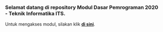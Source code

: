 ### Selamat datang di repository Modul Dasar Pemrograman 2020 - Teknik Informatika ITS.

Untuk mengakses modul, silakan klik **[di sini](https://github.com/Algoritma-dan-Pemrograman-ITS/DasarPemrograman/wiki)**.
